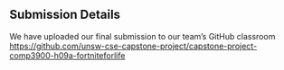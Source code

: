 ## Submission Details

We have uploaded our final submission to our team’s GitHub classroom
https://github.com/unsw-cse-capstone-project/capstone-project-comp3900-h09a-fortniteforlife
